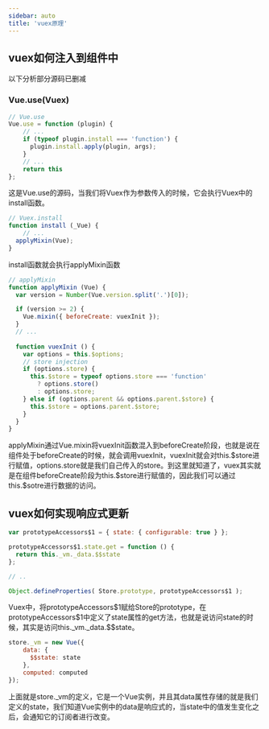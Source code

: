 ```yaml
---
sidebar: auto
title: 'vuex原理'
---
```


## vuex如何注入到组件中

以下分析部分源码已删减

### Vue.use(Vuex)

```js
// Vue.use
Vue.use = function (plugin) {
	// ...
    if (typeof plugin.install === 'function') {
      plugin.install.apply(plugin, args);
    }
    // ...
    return this
};
```

这是Vue.use的源码，当我们将Vuex作为参数传入的时候，它会执行Vuex中的install函数。

```js
// Vuex.install
function install (_Vue) {
    // ...
  applyMixin(Vue);
}
```

install函数就会执行applyMixin函数

```js
// applyMixin
function applyMixin (Vue) {
  var version = Number(Vue.version.split('.')[0]);

  if (version >= 2) {
    Vue.mixin({ beforeCreate: vuexInit });
  }
  // ...
    
  function vuexInit () {
    var options = this.$options;
    // store injection
    if (options.store) {
      this.$store = typeof options.store === 'function'
        ? options.store()
        : options.store;
    } else if (options.parent && options.parent.$store) {
      this.$store = options.parent.$store;
    }
  }
}
```

applyMixin通过Vue.mixin将vuexInit函数混入到beforeCreate阶段，也就是说在组件处于beforeCreate的时候，就会调用vuexInit，vuexInit就会对this.$store进行赋值，options.store就是我们自己传入的store。到这里就知道了，vuex其实就是在组件beforeCreate阶段为this.\$store进行赋值的，因此我们可以通过this.\$sotre进行数据的访问。



## vuex如何实现响应式更新

```js
var prototypeAccessors$1 = { state: { configurable: true } };

prototypeAccessors$1.state.get = function () {
  return this._vm._data.$$state
};

// ..

Object.defineProperties( Store.prototype, prototypeAccessors$1 );
```

Vuex中，将prototypeAccessors\$1赋给Store的prototype，在prototypeAccessors\$1中定义了state属性的get方法，也就是说访问state的时候，其实是访问this.\_vm._data.\$​\$state。

```js
store._vm = new Vue({
    data: {
      $$state: state
    },
    computed: computed
});
```

上面就是store.\_vm的定义，它是一个Vue实例，并且其data属性存储的就是我们定义的state，我们知道Vue实例中的data是响应式的，当state中的值发生变化之后，会通知它的订阅者进行改变。